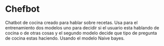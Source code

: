 # Chefbot
Chatbot de cocina creado para hablar sobre recetas.
Usa para el entrenamiento dos modelos uno para decidir si el usuario esta hablando de cocina o de otras cosas y el segundo modelo decide que tipo de pregunta de cocina estas haciendo. Usando el modelo Naive bayes.
